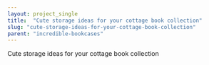 ```yaml
---
layout: project_single
title:  "Cute storage ideas for your cottage book collection"
slug: "cute-storage-ideas-for-your-cottage-book-collection"
parent: "incredible-bookcases"
---
```

Cute storage ideas for your cottage book collection